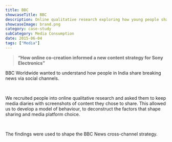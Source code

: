 ```yaml
---
title: BBC
showcaseTitle: BBC
description: Online qualitative research exploring how young people share breaking news across  social media for BBC Worldwide
showcaseImage: brand.png
category: case-study
subCategory: Media Consumption
date: 2015-06-04
tags: ["Media"]
---
```


> **“How online co-creation informed a new content strategy for Sony Electronics”**

BBC Worldwide wanted to understand how people in India share breaking news via social channels.

<br/>

We recruited people into online qualitative research and asked them to keep media diaries with screenshots of content they chose to share.  This allowed us to develop a model of behaviour, to deconstruct the factors that shape sharing and media platform choice.

<br/>

The findings were used to shape the BBC News cross-channel strategy. 

